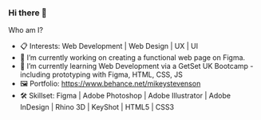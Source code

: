 ### Hi there 👋

Who am I?

- 📋 Interests: Web Development | Web Design | UX | UI 
- 🔭 I’m currently working on creating a functional web page on Figma.
- 🌱 I’m currently learning Web Development via a GetSet UK Bootcamp - including prototyping with Figma, HTML, CSS, JS
- 🖼️ Portfolio: https://www.behance.net/mikeystevenson 
- 🛠️ Skillset: Figma | Adobe Photoshop | Adobe Illustrator | Adobe InDesign | Rhino 3D | KeyShot | HTML5 | CSS3
